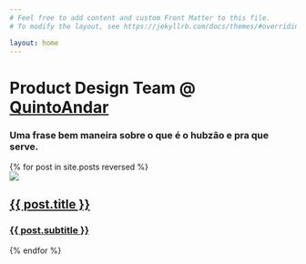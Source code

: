 ```yaml
---
# Feel free to add content and custom Front Matter to this file.
# To modify the layout, see https://jekyllrb.com/docs/themes/#overriding-theme-defaults

layout: home
---
```

<div class="container">  
  <div class="container-header">
    <h1>Product Design Team @ <a href="https://quintoandar.com.br">QuintoAndar</a></h1>
    <h3>Uma frase bem maneira sobre o que é o hubzão e pra que serve.</h3>
  </div>
  <div class="container-cards">
    {% for post in site.posts reversed %}
    <a href="{{ post.url }}" class="{{ post.paddingtype }}">
    	<div class="post-card">
    		<img src="{{site.baseurl}}/assets/img/{{ post.image }}">
    		<div class="card-content">
      		<h2>{{ post.title }}</h2>
      		<h3>{{ post.subtitle }}</h3>
      	</div>
      </div>
    </a>
    {% endfor %}
  </div>
</div>
